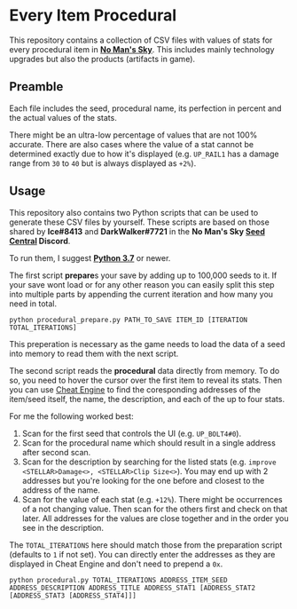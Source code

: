 # Every Item Procedural

This repository contains a collection of CSV files with values of stats for
every procedural item in [**No Man's Sky**](https://www.nomanssky.com/). This
includes mainly technology upgrades but also the products (artifacts in game).

## Preamble

Each file includes the seed, procedural name, its perfection in percent and the
actual values of the stats.

There might be an ultra-low percentage of values that are not 100% accurate. There are
also cases where the value of a stat cannot be determined exactly due to
how it's displayed (e.g. `UP_RAIL1` has a damage range from `30` to `40` but is always
displayed as `+2%`).

## Usage

This repository also contains two Python scripts that can be used to generate
these CSV files by yourself. These scripts are based on those shared by
**Ice#8413** and **DarkWalker#7721** in the **No Man's Sky [Seed Central](https://discord.gg/AEXcap6) Discord**.

To run them, I suggest [**Python 3.7**](https://www.python.org) or newer.

The first script **prepare**s your save by adding up to 100,000 seeds to it.
If your save wont load or for any other reason you can easily split this step into
multiple parts by appending the current iteration and how many you need in total.

```
python procedural_prepare.py PATH_TO_SAVE ITEM_ID [ITERATION TOTAL_ITERATIONS]
```

This preperation is necessary as the game needs to load the data of a seed into memory
to read them with the next script.

The second script reads the **procedural** data directly from memory. To do so,
you need to hover the cursor over the first item to reveal its stats. Then you can use
[Cheat Engine](https://cheatengine.org/downloads.php) to find the coresponding
addresses of the item/seed itself, the name, the description, and each of the up to
four stats.

For me the following worked best:
1. Scan for the first seed that controls the UI (e.g. `UP_BOLT4#0`).
1. Scan for the procedural name which should result in a single address after second scan.
1. Scan for the description by searching for the listed stats (e.g. `improve <STELLAR>Damage<>, <STELLAR>Clip Size<>`).
   You may end up with 2 addresses but you're looking for the one before and closest to
   the address of the name.
1. Scan for the value of each stat (e.g. `+12%`). There might be occurrences of a not changing value.
   Then scan for the others first and check on that later. All addresses for the values
   are close together and in the order you see in the description.

The `TOTAL_ITERATIONS` here should match those from the preparation script (defaults to
`1` if not set). You can directly enter the addresses as they are displayed in
Cheat Engine and don't need to prepend a `0x`.

```
python procedural.py TOTAL_ITERATIONS ADDRESS_ITEM_SEED ADDRESS_DESCRIPTION ADDRESS_TITLE ADDRESS_STAT1 [ADDRESS_STAT2 [ADDRESS_STAT3 [ADDRESS_STAT4]]]
```
